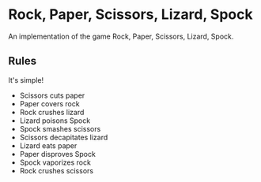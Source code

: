 # Rock, Paper, Scissors, Lizard, Spock

An implementation of the game Rock, Paper, Scissors, Lizard, Spock.

## Rules
It's simple!  
- Scissors cuts paper  
- Paper covers rock  
- Rock crushes lizard  
- Lizard poisons Spock  
- Spock smashes scissors  
- Scissors decapitates lizard  
- Lizard eats paper  
- Paper disproves Spock  
- Spock vaporizes rock  
- Rock crushes scissors